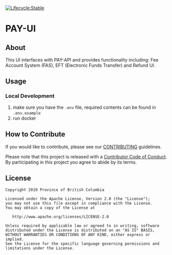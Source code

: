 [![Lifecycle:Stable](https://img.shields.io/badge/Lifecycle-Stable-97ca00)](https://github.com/bcgov/fas-ui/)

# PAY-UI 
## About

This UI interfaces with PAY-API and provides functionality including: Fee Account System (FAS), EFT (Electronic Funds Transfer) and Refund UI.

## Usage

### Local Development

1. make sure you have the `.env` file, required contents can be found in `.env.example`
2. run docker

## How to Contribute

If you would like to contribute, please see our [CONTRIBUTING](CONTRIBUTING.md) guidelines.

Please note that this project is released with a [Contributor Code of Conduct](CODE_OF_CONDUCT.md). 
By participating in this project you agree to abide by its terms.

## License

    Copyright 2019 Province of British Columbia

    Licensed under the Apache License, Version 2.0 (the "License");
    you may not use this file except in compliance with the License.
    You may obtain a copy of the License at

       http://www.apache.org/licenses/LICENSE-2.0

    Unless required by applicable law or agreed to in writing, software
    distributed under the License is distributed on an "AS IS" BASIS,
    WITHOUT WARRANTIES OR CONDITIONS OF ANY KIND, either express or implied.
    See the License for the specific language governing permissions and
    limitations under the License.
